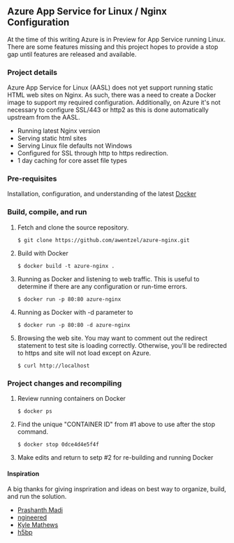 ## Azure App Service for Linux / Nginx Configuration
At the time of this writing Azure is in Preview for App Service running Linux. There are some features missing and this project hopes to provide a stop gap until features are released and available.
 
### Project details
Azure App Service for Linux (AASL) does not yet support running static HTML web sites on Nginx. As such, there was a need to create a Docker image to support my required configuration. Additionally, on Azure it's not necessary to configure SSL/443 or http2 as this is done automatically upstream from the AASL.

- Running latest Nginx version
- Serving static html sites
- Serving Linux file defaults not Windows
- Configured for SSL through http to https redirection.
- 1 day caching for core asset file types

### Pre-requisites
Installation, configuration, and understanding of the latest [Docker](https://docs.docker.com/get-started/)

### Build, compile, and run
1. Fetch and clone the source repository.
    ``` 
    $ git clone https://github.com/awentzel/azure-nginx.git
2. Build with Docker
    ``` 
    $ docker build -t azure-nginx .
3. Running as Docker and listening to web traffic. This is useful to determine if there are any configuration or run-time errors.
    ``` 
    $ docker run -p 80:80 azure-nginx
3. Running as Docker with -d parameter to
    ``` 
    $ docker run -p 80:80 -d azure-nginx
4. Browsing the web site. You may want to comment out the redirect statement to test site is loading correctly. Otherwise, you'll be redirected to https and site will not load except on Azure.
    ``` 
    $ curl http://localhost    

### Project changes and recompiling
1. Review running containers on Docker
    ``` 
    $ docker ps
2. Find the unique "CONTAINER ID" from #1 above to use after the stop command.
    ``` 
    $ docker stop 0dce4d4e5f4f 
3. Make edits and return to setp #2 for re-building and running Docker

#### Inspiration
A big thanks for giving inspriration and ideas on best way to organize, build, and run the solution.
- [Prashanth Madi](https://github.com/prashanthmadi/apps/tree/master/azure-nginx)
- [ngineered](https://github.com/ngineered/nginx-static)
- [Kyle Mathews](https://www.bricolage.io/hosting-static-sites-with-docker-and-nginx/)
- [h5bp](https://github.com/h5bp/server-configs-nginx)